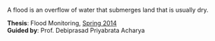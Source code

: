 A flood is an overflow of water that submerges land that is usually dry.

**Thesis**: Flood Monitoring, [Spring 2014]<br>
**Guided by**: Prof. Debiprasad Priyabrata Acharya

[Spring 2014]: https://github.com/nitrece/semester-8

